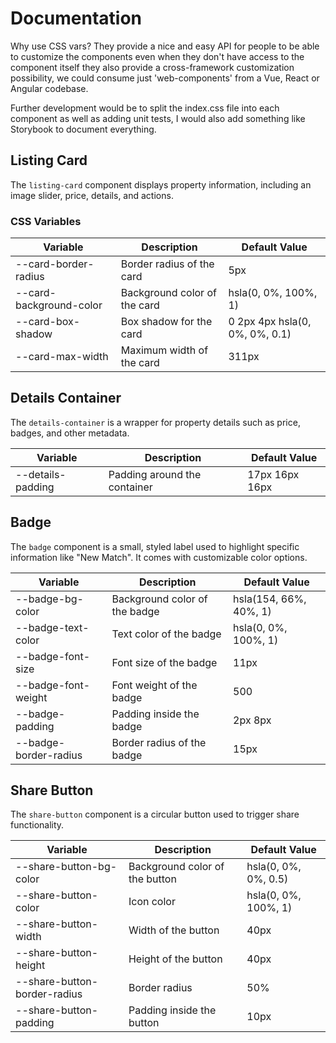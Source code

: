 
# Documentation

Why use CSS vars? They provide a nice and easy API for people to be able to customize the components even when they don't have access to the component itself
they also provide a cross-framework customization possibility, we could consume just 'web-components' from a Vue, React or Angular codebase.

Further development would be to split the index.css file into each component as well as adding unit tests, I would also add something like Storybook to document everything.

## Listing Card

The `listing-card` component displays property information, including an image slider, price, details, and actions.

### CSS Variables

|Variable|Description|Default Value|
|---|---|---|
|--card-border-radius|Border radius of the card|5px|
|--card-background-color|Background color of the card|hsla(0, 0%, 100%, 1)|
|--card-box-shadow|Box shadow for the card|0 2px 4px hsla(0, 0%, 0%, 0.1)|
|--card-max-width|Maximum width of the card|311px|

## Details Container

The `details-container` is a wrapper for property details such as price, badges, and other metadata.

|Variable|Description|Default Value|
|---|---|---|
|--details-padding|Padding around the container|17px 16px 16px|

## Badge

The `badge` component is a small, styled label used to highlight specific information like "New Match". It comes with customizable color options.

|Variable|Description|Default Value|
|---|---|---|
|--badge-bg-color|Background color of the badge|hsla(154, 66%, 40%, 1)|
|--badge-text-color|Text color of the badge|hsla(0, 0%, 100%, 1)|
|--badge-font-size|Font size of the badge|11px|
|--badge-font-weight|Font weight of the badge|500|
|--badge-padding|Padding inside the badge|2px 8px|
|--badge-border-radius|Border radius of the badge|15px|

## Share Button

The `share-button` component is a circular button used to trigger share functionality.


|Variable|Description|Default Value|
|---|---|---|
|--share-button-bg-color|Background color of the button|hsla(0, 0%, 0%, 0.5)|
|--share-button-color|Icon color|hsla(0, 0%, 100%, 1)|
|--share-button-width|Width of the button|40px|
|--share-button-height|Height of the button|40px|
|--share-button-border-radius|Border radius|50%|
|--share-button-padding|Padding inside the button|10px|
